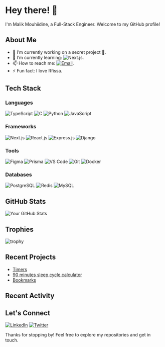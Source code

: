 # Hey there! 👋

I'm Malik Mouhiidine, a Full-Stack Engineer. Welcome to my GitHub profile!

## About Me

- 🔭 I’m currently working on a secret project 🤫.
- 🌱 I’m currently learning: ![Next.js](https://img.shields.io/badge/-Next.js-000000?logo=next.js&logoColor=white).
- 📫 How to reach me: [![Email](https://img.shields.io/badge/-Email-D14836?logo=gmail&logoColor=white)](mailto:malikmou2017@gmail.com).
- ⚡ Fun fact: I love Rfissa.



## Tech Stack

### Languages
![TypeScript](https://img.shields.io/badge/-TypeScript-3178C6?logo=typescript&logoColor=white)
![C](https://img.shields.io/badge/-C-00599C?logo=c&logoColor=white)
![Python](https://img.shields.io/badge/-Python-3776AB?logo=python&logoColor=white)
![JavaScript](https://img.shields.io/badge/-JavaScript-F7DF1E?logo=javascript&logoColor=white)

### Frameworks
![Next.js](https://img.shields.io/badge/-Next.js-000000?logo=next.js&logoColor=white)
![React.js](https://img.shields.io/badge/-React-61DAFB?logo=react&logoColor=white)
![Express.js](https://img.shields.io/badge/-Express.js-000000?logo=express&logoColor=white)
![Django](https://img.shields.io/badge/-Django-092E20?logo=django&logoColor=white)

### Tools
![Figma](https://img.shields.io/badge/-Figma-F24E1E?logo=figma&logoColor=white)
![Prisma](https://img.shields.io/badge/-Prisma-2D3748?logo=prisma&logoColor=white)
![VS Code](https://img.shields.io/badge/-VS%20Code-007ACC?logo=visual-studio-code&logoColor=white)
![Git](https://img.shields.io/badge/-Git-F05032?logo=git&logoColor=white)
![Docker](https://img.shields.io/badge/-Docker-2496ED?logo=docker&logoColor=white)

### Databases
![PostgreSQL](https://img.shields.io/badge/-PostgreSQL-336791?logo=postgresql&logoColor=white)
![Redis](https://img.shields.io/badge/-Redis-DC382D?logo=redis&logoColor=white)
![MySQL](https://img.shields.io/badge/-MySQL-4479A1?logo=mysql&logoColor=white)


## GitHub Stats

![Your GitHub Stats](https://github-readme-stats.vercel.app/api?username=malikmouhiidine&show_icons=true&theme=radical)

## Trophies
![trophy](https://github-profile-trophy.vercel.app/?username=malikmouhiidine)


## Recent Projects

- [Timers](https://timersapp.surge.sh/)
- [90 minutes sleep cycle calculator](https://sleepcyclecalculator.surge.sh/)
- [Bookmarks](https://github.com/malikmouhiidine/bookmarks)

## Recent Activity

<!--START_SECTION:activity-->
<!--END_SECTION:activity-->

## Let's Connect

[![LinkedIn](https://img.shields.io/badge/-LinkedIn-0A66C2?logo=linkedin&logoColor=white)](https://www.linkedin.com/in/malik-mouhiidine-51b45a1b9/)
[![Twitter](https://img.shields.io/badge/-Twitter-1DA1F2?logo=twitter&logoColor=white)](https://twitter.com/MalikMouhiidine)

Thanks for stopping by! Feel free to explore my repositories and get in touch.


<!---
malikmouhiidine/malikmouhiidine is a ✨ special ✨ repository because its `README.md` (this file) appears on your GitHub profile.
You can click the Preview link to take a look at your changes.
--->
